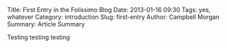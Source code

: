 Title: First Entry in the Folissimo Blog
Date: 2013-01-16 09:30
Tags: yes, whatever
Category: introduction
Slug: first-entry
Author: Campbell Morgan
Summary: Article Summary

Testing testing testing
